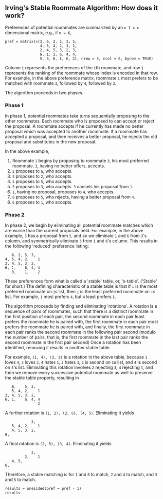 ## Irving's Stable Roommate Algorithm: How does it work?

Preferences of potential roommates are summarized by an `n-1 x n` dimensional matrix, e.g., if `n = 6`, 
```{r}
pref = matrix(c(3, 6, 2, 5, 3, 5,
                4, 5, 4, 2, 1, 1,
                2, 4, 5, 3, 2, 3,
                6, 1, 1, 6, 4, 4,
                5, 3, 6, 1, 6, 2), nrow = 5, ncol = 6, byrow = TRUE)
```
Column `i` represents the preferences of the `i`th roommate, and row `j` represents the ranking of the roommate whose index is encoded in that row. For example, in the above preference matrix, roommate `1` most prefers to be matched with roommate `3`, followed by `4`, followed by `2`.

The algorithm proceeds in two phases.

### Phase 1

In phase 1, potential roommates take turns sequentially proposing to the other roommates. Each roommate who is proposed to can accept or reject the proposal. A roommate accepts if he currently has made no better proposal which was accepted to another roommate. If a roommate has accepted a proposal, and then receives a better proposal, he rejects the old proposal and substitutes in the new proposal. 

In the above example, 

1. Roommate `1` begins by proposing to roommate `3`, his most preferred roommate. `3`, having no better offers, accepts.
2. `2` proposes to `6`, who accepts.
3. `3` proposes to `2`, who accepts.
4. `4` proposes to `5`, who accepts.
5. `5` proposes to `3`, who accepts. `3` cancels his proposal from `1`.
6. `1`, having no proposal, proposes to `4`, who accepts.
7. `6` proposes to `5`, who rejects, having a better proposal from `4`.
8. `6` proposes to `1`, who accepts.

### Phase 2

In phase 2, we begin by eliminating all potential roommate matches which are worse than the current proposals held. For example, in the above example, `3` has a proposal from `5`, and so we eliminate `1` and `6` from `3`'s column, and symmetrically eliminate `3` from `1` and `6`'s column. This results in the following 'reduced' preference listing:
```
   6, 2, 5, 3,  
4, 5, 4, 2,    1
2, 4, 5, 3, 2,  
6, 1,    6, 4, 4
   3,    1,    2
```
These preferences form what is called a 'stable' table, or, 's-table'. ('Stable' for short.) The defining characteristic of a stable table is that if `i` is the most preferred roommate on `j`s list, then `j` is the least preferred roommate on `i`s list. For example, `1` most prefers `4`, but `4` least prefers `1`. 

The algorithm proceeds by finding and eliminating 'rotations'. A rotation is a sequence of pairs of roommates, such that there is a distinct roommate in the first position of each pair, the second roommate in each pair least prefers the roommate he is paired with, the first roommate in each pair most prefers the roommate he is paired with, and finally, the first roommate in each pair ranks the second roommate in the following pair second (modulo the number of pairs, that is, the first roommate in the last pair ranks the second roommate in the first pair second) Once a rotation has been identified, removing it results in another stable table.

For example, `(1, 4), (3, 2)` is a rotation in the above table, because `1` loves `4`, `3` loves `2`, `4` hates `1`, `2` hates `3`, `2` is second on `1`s list, and `4` is second on `3`'s list. Eliminating this rotation involves `2` rejecting `3`, `4` rejecting `1`, and then we remove every successive potential roommate as well to preserve the stable table property, resulting in
```
   6,    5, 3,  
   5, 4, 2,    1
2, 4, 5, 3, 2,  
6, 1,    6, 4, 4
               2
```
A further rotation is `(1, 2), (2, 6), (4, 5)`. Eliminating it yields
```
            3,  
   5, 4, 2,    1
   4, 5, 3, 2,  
6,              
```
A final rotation is `(2, 5), (3, 4)`. Eliminating it yields
```
            3,  
         2,    1
   4, 5,        
6,              

```
Therefore, a stable matching is for `1` and `6` to match, `2` and `4` to match, and `3` and `5` to match. 
```{r}
results = onesided(pref = pref - 1)
results
```
